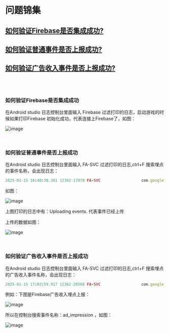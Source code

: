 # 问题锦集

## [如何验证Firebase是否集成成功?](#如何验证Firebase是否集成成功)

## [如何验证普通事件是否上报成功?](#如何验证普通事件是否上报成功)

## [如何验证广告收入事件是否上报成功?](#如何验证广告收入事件是否上报成功)

</br>
</br>

### 如何验证Firebase是否集成成功

在Android studio 日志控制台里面输入 Firebase 过滤打印的日志，启动游戏的时候如果打印Firebase 初始化成功，代表连接上Firebase了，如图：

![image](https://github.com/user-attachments/assets/4bfe3531-bd50-493b-a640-cb9c89de29cc)

</br>

### 如何验证普通事件是否上报成功

在Android studio 日志控制台里面输入 FA-SVC 过滤打印的日志,ctrl+F 搜索埋点的事件名称，会出现日志：

```ruby
2025-01-15 16:40:30.381 12362-17870 FA-SVC                  com.google.android.gms               V  Logging event: origin=app,name={这里是你埋点的事件名称},params=Bundle[{ga_event_origin(_o)=app, ga_screen_class(_sc)=UnityPlayerActivity, ga_screen_id(_si)=177135398416964572}]

```

如图：

![image](https://github.com/user-attachments/assets/0a6916fc-682f-43b1-b999-28060d60bedc)

上图打印的日志中有：Uploading events.   代表事件已经上传

上传的数据如图：

![image](https://github.com/user-attachments/assets/7a49c24a-ee2d-47ad-875d-993d13ff90dd)

</br>

### 如何验证广告收入事件是否上报成功

在Android studio 日志控制台里面输入 FA-SVC 过滤打印的日志,ctrl+F 搜索埋点的广告收入事件名称，会出现日志：

```ruby
2025-01-15 17:02:59.917 12362-20508 FA-SVC                  com.google.android.gms               V  Logging event: origin=app,name=ad_impression,params=Bundle[{networkName=Adx, adUnitId=300264252, ga_event_origin(_o)=app, ga_screen_class(_sc)=ATRewardVideoActivity, ga_screen_id(_si)=1535523359407231695, unit=USD, revenue=0.001664606505073607}]

```
例如：下图是Firebase广告收入埋点上报：

![image](https://github.com/user-attachments/assets/aab122a8-c296-4163-a69c-61ded27368c4)

所以在控制台搜索事件名称：ad_impression ，如图：

![image](https://github.com/user-attachments/assets/9fba987a-da63-4874-aa32-b2fbfea291ec)











